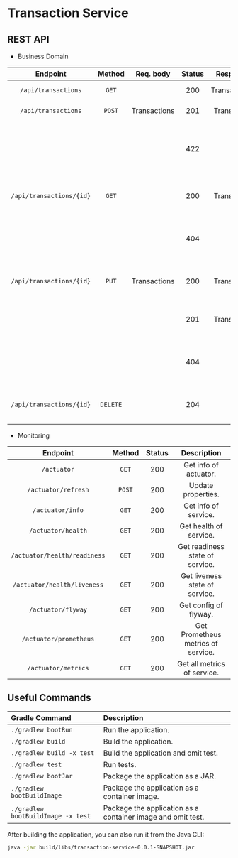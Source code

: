 # Transaction Service

## REST API

* Business Domain

| Endpoint	                  | Method   | Req. body    | Status | Resp. body       | Description    		   	                      |
|:---------------------------:|:--------:|:------------:|:------:|:----------------:|:-----------------------------------------------:|
| `/api/transactions`         | `GET`    |              | 200    | Transactions[]   | Get all the transaction.                        |
| `/api/transactions`         | `POST`   | Transactions | 201    | Transactions     | Add a new transaction.                          |
|                             |          |              | 422    |                  | A transaction with the same id already exists.  |
| `/api/transactions/{id}`    | `GET`    |              | 200    | Transactions     | Get the transaction with the given id.          |
|                             |          |              | 404    |                  | No transaction with the given id exists.        |
| `/api/transactions/{id}`    | `PUT`    | Transactions | 200    | Transactions     | Update the transaction with the given id.       |
|                             |          |              | 201    | Transactions     | Update a transaction with the given id.         |
|                             |          |              | 404    |                  | No transaction with the given id exists.        |
| `/api/transactions/{id}`    | `DELETE` |              | 204    |                  | Delete the transaction with the given id.       |

* Monitoring        

| Endpoint	                  | Method   | Status | Description    		   	                        |
|:---------------------------:|:--------:|:------:|:-----------------------------------------------:|
| `/actuator`                 | `GET`    | 200    | Get info of actuator.                           |
| `/actuator/refresh`         | `POST`   | 200    | Update properties.                              |
| `/actuator/info`            | `GET`    | 200    | Get info of service.                            |
| `/actuator/health`          | `GET`    | 200    | Get health of service.                          |
| `/actuator/health/readiness`| `GET`    | 200    | Get readiness state of service.                 |
| `/actuator/health/liveness` | `GET`    | 200    | Get liveness state of service.                  |
| `/actuator/flyway`          | `GET`    | 200    | Get config of flyway.                           |
| `/actuator/prometheus`      | `GET`    | 200    | Get Prometheus metrics of service.              |
| `/actuator/metrics`         | `GET`    | 200    | Get all metrics of service.                     |


## Useful Commands

| Gradle Command	                 | Description                                                  |
|:-----------------------------------|:-------------------------------------------------------------|
| `./gradlew bootRun`                | Run the application.                                         |
| `./gradlew build`                  | Build the application.                                       |
| `./gradlew build -x test`          | Build the application and omit test.                         |
| `./gradlew test`                   | Run tests.                                                   |
| `./gradlew bootJar`                | Package the application as a JAR.                            |
| `./gradlew bootBuildImage`         | Package the application as a container image.                |
| `./gradlew bootBuildImage -x test` | Package the application as a container image and omit test.  |

After building the application, you can also run it from the Java CLI:

```bash
java -jar build/libs/transaction-service-0.0.1-SNAPSHOT.jar
```
